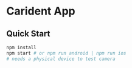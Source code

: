 
# Carident App

## Quick Start
```bash
npm install
npm start # or npm run android | npm run ios
# needs a physical device to test camera
```
